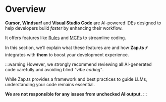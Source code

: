 # Overview

[**Cursor**](https://www.cursor.com/), [**Windsurf**](https://windsurf.com/) and [**Visual Studio Code**](https://code.visualstudio.com/) are AI-powered IDEs designed to help developers build *faster* by enhancing their workflow.

It offers features like [Rules](https://docs.cursor.com/context/rules) and [MCPs](https://docs.cursor.com/context/model-context-protocol) to streamline coding.

In this section, we’ll explain what these features are and how **Zap.ts ⚡️** integrates with **them** to boost your development experience.

:::warning
However, we strongly recommend reviewing all AI-generated code carefully and avoiding blind _“vibe coding”_.

While Zap.ts provides a framework and best practices to guide LLMs, understanding your code remains essential.

**We are not responsible for any issues from unchecked AI output.**
:::
